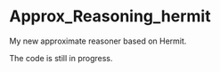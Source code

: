 Approx_Reasoning_hermit
=======================
My new approximate reasoner based on Hermit. 

The code is still in progress.
